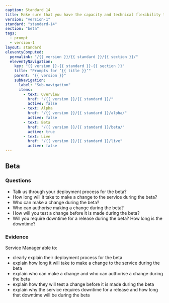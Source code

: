 ```yaml
---
caption: Standard 14
title: Make sure that you have the capacity and technical flexibility to update and improve the service on a very frequent basis.
version: "version-1"
standard: "standard-14"
section: "beta"
tags:
  - prompt
  - version-1
layout: standard
eleventyComputed:
  permalink: "/{{ version }}/{{ standard }}/{{ section }}/"
  eleventyNavigation:
    key: "{{ version }}-{{ standard }}-{{ section }}"
    title: "Prompts for ‘{{ title }}’"
    parent: "{{ version }}"
    subNavigation:
      label: "Sub-navigation"
      items:
        - text: Overview
          href: "/{{ version }}/{{ standard }}/"
          active: false
        - text: Alpha
          href: "/{{ version }}/{{ standard }}/alpha/"
          active: false
        - text: Beta
          href: "/{{ version }}/{{ standard }}/beta/"
          active: true
        - text: Live
          href: "/{{ version }}/{{ standard }}/live"
          active: false
---
```


## Beta

### Questions

- Talk us through your deployment process for the beta?
- How long will it take to make a change to the service during the beta?
- Who can make a change during the beta?
- Who can authorise making a change during the beta?
- How will you test a change before it is made during the beta?
- Will you require downtime for a release during the beta? How long is the downtime?

### Evidence

Service Manager able to:

- clearly explain their deployment process for the beta
- explain how long it will take to make a change to the service during the beta
- explain who can make a change and who can authorise a change during the beta
- explain how they will test a change before it is made during the beta
- explain why the service requires downtime for a release and how long that downtime will be during the beta
